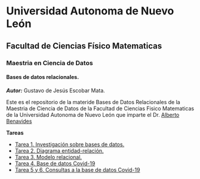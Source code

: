 # Universidad Autonoma de Nuevo León
## Facultad de Ciencias Físico Matematicas 
### Maestria en Ciencia de Datos

#### Bases de datos relacionales.
_**Autor:**_ Gustavo de Jesús Escobar Mata.

Este es el repositorio de la materide Bases de Datos Relacionales de la Maestria de Ciencia de Datos de la Facultad de Ciencias Fisico Matematicas de la Universidad Autonoma de Nuevo León que imparte el Dr. [Alberto Benavides](https://github.com/albertobenavides)

**Tareas**
- [Tarea 1. Investigación sobre bases de datos.](Tarea1_Investigación.md)
- [Tarea 2. Diagrama entidad-relación.](Tarea2_EntidadRelacion.md)
- [Tarea 3. Modelo relacional.](Tarea3_ModeloRelacional.md)
- [Tarea 4. Base de datos Covid-19](Tarea4_BaseDeDatos.md)
- [Tarea 5 y 6. Consultas a la base de datos Covid-19](Tarea5-6_Consultas.md)